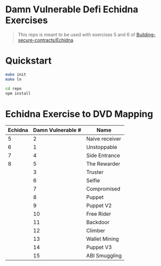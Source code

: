 # Damn Vulnerable Defi Echidna Exercises

> This repo is meant to be used with exercises 5 and 6 of [Building-secure-contracts/Echidna](https://github.com/crytic/building-secure-contracts/tree/master/program-analysis/echidna).

# Quickstart

```sh
make init
make ln

cd repo
npm install
```

# Echidna Exercise to DVD Mapping

| Echidna | Damn Vulnerable # | Name           |
| ------- | ----------------- | -------------- |
| 5       | 2                 | Naive receiver |
| 6       | 1                 | Unstoppable    |
| 7       | 4                 | Side Entrance  |
| 8       | 5                 | The Rewarder   |
|         | 3                 | Truster        |
|         | 6                 | Selfie         |
|         | 7                 | Compromised    |
|         | 8                 | Puppet         |
|         | 9                 | Puppet V2      |
|         | 10                | Free Rider     |
|         | 11                | Backdoor       |
|         | 12                | Climber        |
|         | 13                | Wallet Mining  |
|         | 14                | Puppet V3      |
|         | 15                | ABI Smuggling  |
